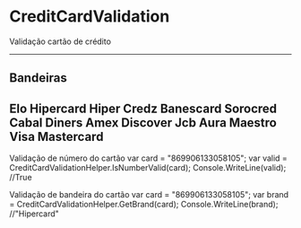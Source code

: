 # CreditCardValidation
Validação cartão de crédito

--------------------------------------------
Bandeiras
--------------------------------------------
Elo
Hipercard
Hiper
Credz
Banescard
Sorocred
Cabal
Diners
Amex
Discover
Jcb
Aura
Maestro
Visa
Mastercard
--------------------------------------------

Validação de número do cartão
var card = "869906133058105";
var valid = CreditCardValidationHelper.IsNumberValid(card);
Console.WriteLine(valid); //True

Validação de bandeira do cartão
var card = "869906133058105";
 var brand = CreditCardValidationHelper.GetBrand(card);
Console.WriteLine(brand); //"Hipercard"
